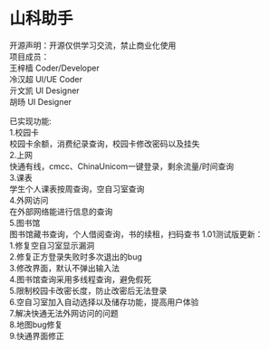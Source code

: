 # 山科助手  
开源声明：开源仅供学习交流，禁止商业化使用  
项目成员：  
            王梓樯   Coder/Developer  
            冷汉超   UI/UE Coder  
            亓文凯   UI Designer  
            胡旸     UI Designer  
              
已实现功能:   
              1.校园卡  
                    校园卡余额，消费纪录查询，校园卡修改密码以及挂失  
              2.上网  
                    快通有线，cmcc、ChinaUnicom一键登录，剩余流量/时间查询  
              3.课表  
                    学生个人课表按周查询，空自习室查询  
              4.外网访问  
                    在外部网络能进行信息的查询  
              5.图书馆  
                    图书馆藏书查询，个人借阅查询，书的续租，扫码查书
      1.01测试版更新：   
              1.修复空自习室显示漏洞   
              2.修复正方登录失败时多次退出的bug   
              3.修改界面，默认不弹出输入法   
              4.图书馆查询采用多线程查询，避免假死   
              5.限制校园卡改密长度，防止改密后无法登录   
              6.空自习室加入自动选择以及储存功能，提高用户体验   
              7.解决快通无法外网访问的问题   
              8.地图bug修复   
              9.快通界面修正   

